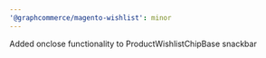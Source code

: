 ```yaml
---
'@graphcommerce/magento-wishlist': minor
---
```


Added onclose functionality to ProductWishlistChipBase snackbar
